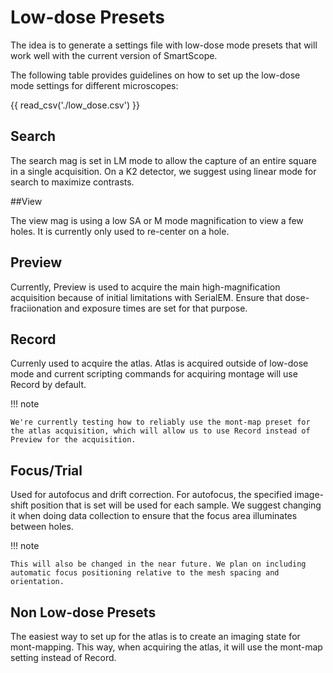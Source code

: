 # Low-dose Presets

The idea is to generate a settings file with low-dose mode presets that will work well with the current version of SmartScope.

The following table provides guidelines on how to set up the low-dose mode settings for different microscopes:

{{ read_csv('./low_dose.csv') }}

## Search

The search mag is set in LM mode to allow the capture of an entire square in a single acquisition.
On a K2 detector, we suggest using linear mode for search to maximize contrasts.

##View

The view mag is using a low SA or M mode magnification to view a few holes. It is currently only used to re-center on a hole.

## Preview

Currently, Preview is used to acquire the main high-magnification acquisition because of initial limitations with SerialEM.
Ensure that dose-fraciionation and exposure times are set for that purpose.

## Record

Currenly used to acquire the atlas. Atlas is acquired outside of low-dose mode and current scripting commands for acquiring montage will use Record by default.

!!! note
    
    We're currently testing how to reliably use the mont-map preset for the atlas acquisition, which will allow us to use Record instead of Preview for the acquisition.

## Focus/Trial


Used for autofocus and drift correction. For autofocus, the specified image-shift position that is set will be used for each sample. We suggest changing it when doing data collection to ensure that the focus area illuminates between holes.

!!! note

    This will also be changed in the near future. We plan on including automatic focus positioning relative to the mesh spacing and orientation.

## Non Low-dose Presets
    
The easiest way to set up for the atlas is to create an imaging state for mont-mapping. This way, when acquiring the atlas, it will use the mont-map setting instead of Record.